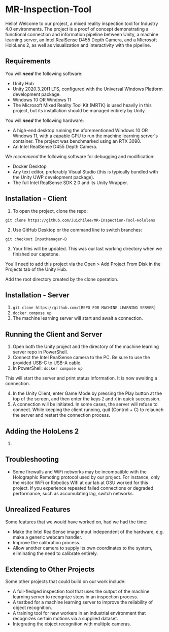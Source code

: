 # MR-Inspection-Tool

Hello! Welcome to our project, a mixed reality inspection tool for Industry 4.0 environments.
The project is a proof of concept demonstrating a functional connection and information pipeline between Unity, a machine learning server,
an Intel RealSense D455 Depth Camera, and a Microsoft HoloLens 2, as well as visualization and interactivity with the pipeline.

## Requirements

You will ***need*** the following software:

- Unity Hub
- Unity 2020.3.20f1 LTS, configured with the Universal Windows Platform development package.
- Windows 10 OR Windows 11
- The Microsoft Mixed Reality Tool Kit (MRTK) is used heavily in this project, but its installation should be managed entirely by Unity.


You will ***need*** the following hardware:

- A high-end desktop running the aforementioned Windows 10 OR Windows 11, with a capable GPU to run the machine learning server's container.
The project was benchmarked using an RTX 3090.
- An Intel RealSense D455 Depth Camera.


We *recommend* the following software for debugging and modification:

- Docker Desktop
- Any text editor, preferably Visual Studio (this is typically bundled with the Unity UWP development package).
- The full Intel RealSense SDK 2.0 and its Unity Wrapper.

## Installation - Client

1. To open the project, clone the repo:

```git clone https://github.com/Juichilee/MR-Inspection-Tool-Hololens```

2. Use GitHub Desktop or the command line to switch branches:

```git checkout InputManager-B```

3. Your files will be updated. This was our last working directory when we finished our capstone.

You'll need to add this project via the Open > Add Project From Disk in the Projects tab of the Unity Hub.

Add the root directory created by the clone operation.

## Installation - Server

1. ```git clone https://github.com/[REPO FOR MACHINE LEARNING SERVER]```
2. ```docker compose up```
3. The machine learning server will start and await a connection.

## Running the Client and Server

1. Open both the Unity project and the directory of the machine learning server repo in PowerShell.
2. Connect the Intel RealSense camera to the PC. Be sure to use the provided USB-C to USB-A cable.
3. In PowerShell: ```docker compose up```

This will start the server and print status information. It is now awaiting a connection.

4. In the Unity Client, enter Game Mode by pressing the Play button at the top of the screen, and then enter the keys ```Z``` and ```X``` in quick succession.
5. A connection will be initiated. In some cases, the server will refuse to connect. While keeping the client running, quit (Control + C) to relaunch the server and restart the connection process.

## Adding the HoloLens 2

1. 

## Troubleshooting

- Some firewalls and WiFi networks may be incompatible with the Holographic Remoting protocol used by our project. For instance, only the visitor WiFi or Robotics Wifi at our lab at OSU worked for this project. If you experience repeated failed connections or degraded performance, such as accumulating lag, switch networks.


## Unrealized Features
Some features that we would have worked on, had we had the time:
- Make the Intel RealSense image input independent of the hardware, e.g. make a generic webcam handler.
- Improve the calibration process.
- Allow another camera to supply its own coordinates to the system, eliminating the need to calibrate entirely.


## Extending to Other Projects

Some other projects that could build on our work include:
- A full-fledged inspection tool that uses the output of the machine learning server to recognize steps in an inspection process.
- A testbed for a machine learning server to improve the reliability of object recognition.
- A training tool for new workers in an industrial environment that recognizes certain motions via a supplied dataset.
- Integrating the object recognition with multiple cameras.

